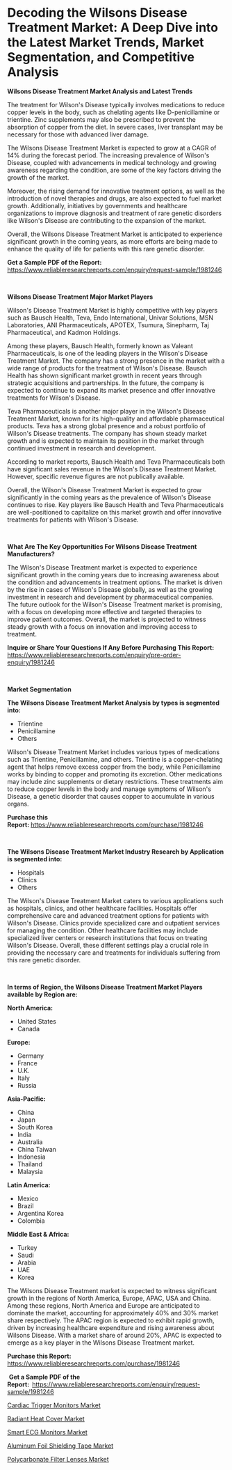 <p><h1>Decoding the Wilsons Disease Treatment Market: A Deep Dive into the Latest Market Trends, Market Segmentation, and Competitive Analysis</h1></p><p><strong>Wilsons Disease Treatment Market Analysis and Latest Trends</strong></p>
<p><p>The treatment for Wilson's Disease typically involves medications to reduce copper levels in the body, such as chelating agents like D-penicillamine or trientine. Zinc supplements may also be prescribed to prevent the absorption of copper from the diet. In severe cases, liver transplant may be necessary for those with advanced liver damage.</p><p>The Wilsons Disease Treatment Market is expected to grow at a CAGR of 14% during the forecast period. The increasing prevalence of Wilson's Disease, coupled with advancements in medical technology and growing awareness regarding the condition, are some of the key factors driving the growth of the market.</p><p>Moreover, the rising demand for innovative treatment options, as well as the introduction of novel therapies and drugs, are also expected to fuel market growth. Additionally, initiatives by governments and healthcare organizations to improve diagnosis and treatment of rare genetic disorders like Wilson's Disease are contributing to the expansion of the market.</p><p>Overall, the Wilsons Disease Treatment Market is anticipated to experience significant growth in the coming years, as more efforts are being made to enhance the quality of life for patients with this rare genetic disorder.</p></p>
<p><strong>Get a Sample PDF of the Report:&nbsp;</strong> <a href="https://www.reliableresearchreports.com/enquiry/request-sample/1981246">https://www.reliableresearchreports.com/enquiry/request-sample/1981246</a></p>
<p>&nbsp;</p>
<p><strong>Wilsons Disease Treatment Major Market Players</strong></p>
<p><p>Wilson's Disease Treatment Market is highly competitive with key players such as Bausch Health, Teva, Endo International, Univar Solutions, MSN Laboratories, ANI Pharmaceuticals, APOTEX, Tsumura, Sinepharm, Taj Pharmaceutical, and Kadmon Holdings.</p><p>Among these players, Bausch Health, formerly known as Valeant Pharmaceuticals, is one of the leading players in the Wilson's Disease Treatment Market. The company has a strong presence in the market with a wide range of products for the treatment of Wilson's Disease. Bausch Health has shown significant market growth in recent years through strategic acquisitions and partnerships. In the future, the company is expected to continue to expand its market presence and offer innovative treatments for Wilson's Disease.</p><p>Teva Pharmaceuticals is another major player in the Wilson's Disease Treatment Market, known for its high-quality and affordable pharmaceutical products. Teva has a strong global presence and a robust portfolio of Wilson's Disease treatments. The company has shown steady market growth and is expected to maintain its position in the market through continued investment in research and development.</p><p>According to market reports, Bausch Health and Teva Pharmaceuticals both have significant sales revenue in the Wilson's Disease Treatment Market. However, specific revenue figures are not publically available.</p><p>Overall, the Wilson's Disease Treatment Market is expected to grow significantly in the coming years as the prevalence of Wilson's Disease continues to rise. Key players like Bausch Health and Teva Pharmaceuticals are well-positioned to capitalize on this market growth and offer innovative treatments for patients with Wilson's Disease.</p></p>
<p>&nbsp;</p>
<p><strong>What Are The Key Opportunities For Wilsons Disease Treatment Manufacturers?</strong></p>
<p><p>The Wilson's Disease Treatment market is expected to experience significant growth in the coming years due to increasing awareness about the condition and advancements in treatment options. The market is driven by the rise in cases of Wilson's Disease globally, as well as the growing investment in research and development by pharmaceutical companies. The future outlook for the Wilson's Disease Treatment market is promising, with a focus on developing more effective and targeted therapies to improve patient outcomes. Overall, the market is projected to witness steady growth with a focus on innovation and improving access to treatment.</p></p>
<p><strong>Inquire or Share Your Questions If Any Before Purchasing This Report:</strong> <a href="https://www.reliableresearchreports.com/enquiry/pre-order-enquiry/1981246">https://www.reliableresearchreports.com/enquiry/pre-order-enquiry/1981246</a></p>
<p>&nbsp;</p>
<p><strong>Market Segmentation</strong></p>
<p><strong>The Wilsons Disease Treatment Market Analysis by types is segmented into:</strong></p>
<p><ul><li>Trientine</li><li>Penicillamine</li><li>Others</li></ul></p>
<p><p>Wilson's Disease Treatment Market includes various types of medications such as Trientine, Penicillamine, and others. Trientine is a copper-chelating agent that helps remove excess copper from the body, while Penicillamine works by binding to copper and promoting its excretion. Other medications may include zinc supplements or dietary restrictions. These treatments aim to reduce copper levels in the body and manage symptoms of Wilson's Disease, a genetic disorder that causes copper to accumulate in various organs.</p></p>
<p><strong>Purchase this Report:&nbsp;</strong><a href="https://www.reliableresearchreports.com/purchase/1981246">https://www.reliableresearchreports.com/purchase/1981246</a></p>
<p>&nbsp;</p>
<p><strong>The Wilsons Disease Treatment Market Industry Research by Application is segmented into:</strong></p>
<p><ul><li>Hospitals</li><li>Clinics</li><li>Others</li></ul></p>
<p><p>The Wilson's Disease Treatment Market caters to various applications such as hospitals, clinics, and other healthcare facilities. Hospitals offer comprehensive care and advanced treatment options for patients with Wilson's Disease. Clinics provide specialized care and outpatient services for managing the condition. Other healthcare facilities may include specialized liver centers or research institutions that focus on treating Wilson's Disease. Overall, these different settings play a crucial role in providing the necessary care and treatments for individuals suffering from this rare genetic disorder.</p></p>
<p>&nbsp;</p>
<p><strong>In terms of Region, the Wilsons Disease Treatment Market Players available by Region are:</strong></p>
<p>
    <p> <strong> North America: </strong>
        <ul>
            <li>United States</li>
            <li>Canada</li>
        </ul>
        </p> 
    <p> <strong> Europe: </strong>
        <ul>
            <li>Germany</li>
            <li>France</li>
            <li>U.K.</li>
            <li>Italy</li>
            <li>Russia</li>
        </ul>
        </p> 
    <p> <strong> Asia-Pacific: </strong>
        <ul>
            <li>China</li>
            <li>Japan</li>
            <li>South Korea</li>
            <li>India</li>
            <li>Australia</li>
            <li>China Taiwan</li>
            <li>Indonesia</li>
            <li>Thailand</li>
            <li>Malaysia</li>
        </ul>
        </p> 
    <p> <strong> Latin America: </strong>
        <ul>
            <li>Mexico</li>
            <li>Brazil</li>
            <li>Argentina Korea</li>
            <li>Colombia</li>
        </ul>
        </p> 
    <p> <strong> Middle East & Africa: </strong>
        <ul>
            <li>Turkey</li>
            <li>Saudi</li>
            <li>Arabia</li>
            <li>UAE</li>
            <li>Korea</li>
        </ul>
    </p>
    </p>
<p><p>The Wilsons Disease Treatment market is expected to witness significant growth in the regions of North America, Europe, APAC, USA and China. Among these regions, North America and Europe are anticipated to dominate the market, accounting for approximately 40% and 30% market share respectively. The APAC region is expected to exhibit rapid growth, driven by increasing healthcare expenditure and rising awareness about Wilsons Disease. With a market share of around 20%, APAC is expected to emerge as a key player in the Wilsons Disease Treatment market.</p></p>
<p><strong>Purchase this Report: </strong><a href="https://www.reliableresearchreports.com/purchase/1981246">https://www.reliableresearchreports.com/purchase/1981246</a></p>
<p>&nbsp;<strong>Get a Sample PDF of the Report:&nbsp;&nbsp;</strong><a href="https://www.reliableresearchreports.com/enquiry/request-sample/1981246">https://www.reliableresearchreports.com/enquiry/request-sample/1981246</a></p>
<p><strong></strong></p>
<p><p><a href="https://copper-carbon-84f.notion.site/Cardiac-Trigger-Monitors-Market-Research-Report-Provides-Critical-Insights-that-can-help-Shape-Busin-84f0792902f3454cbe2c021498685863">Cardiac Trigger Monitors Market</a></p><p><a href="https://view.publitas.com/reportprime-1/decoding-the-radiant-heat-cover-market-a-deep-dive-into-the-latest-market-trends-market-segmentation-and-competitive-analysis/">Radiant Heat Cover Market</a></p><p><a href="https://cedar-agate-3da.notion.site/Smart-ECG-Monitors-Market-Size-Growing-and-Forecasted-for-period-from-2024-2031-and-provides-compl-84d87dfd393940bc9c6e5b85729dd10a">Smart ECG Monitors Market</a></p><p><a href="https://view.publitas.com/reportprime-1/aluminum-foil-shielding-tape-market-size-share-trends-analysis-report-by-application-regional-outlook-competitive-strategies-and-segment-forecasts-2024-2031/">Aluminum Foil Shielding Tape Market</a></p><p><a href="https://circular-yam-9b9.notion.site/Polycarbonate-Filter-Lenses-Market-Research-Report-Provides-thorough-Industry-Overview-which-offers-ddf00120c4ef499b8231fb696b10a35e">Polycarbonate Filter Lenses Market</a></p></p>
